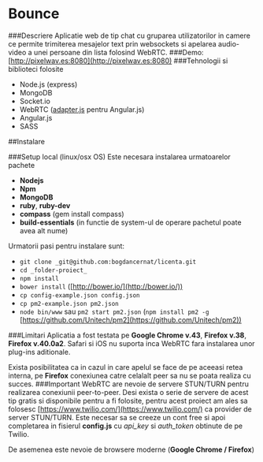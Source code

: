 # Bounce

###Descriere
Aplicatie web de tip chat cu gruparea utilizatorilor in camere ce permite trimiterea mesajelor text prin websockets si apelarea audio-video a unei persoane din lista folosind WebRTC.
###Demo: [http://pixelwav.es:8080](http://pixelwav.es:8080)
###Tehnologii si biblioteci folosite
* Node.js (express)
* MongoDB
* Socket.io
* WebRTC ([adapter.js](https://github.com/Temasys/AdapterJS) pentru Angular.js)
* Angular.js
* SASS

##Instalare

###Setup local (linux/osx OS)
Este necesara instalarea urmatoarelor pachete
- __Nodejs__
- __Npm__
- __MongoDB__
- __ruby__, __ruby-dev__
- __compass__ (gem install compass)
- __build-essentials__ (in functie de system-ul de operare pachetul poate avea alt nume)

Urmatorii pasi pentru instalare sunt:

- `git clone _git@github.com:bogdancernat/licenta.git`
- `cd _folder-proiect_`
- `npm install`
- `bower install` ([http://bower.io/](http://bower.io/))
- `cp config-example.json config.json`
- `cp pm2-example.json pm2.json`
- `node bin/www` sau `pm2 start pm2.json` (`npm install pm2 -g` [https://github.com/Unitech/pm2](https://github.com/Unitech/pm2))


###Limitari
Aplicatia a fost testata pe __Google Chrome v.43__, __Firefox v.38__, __Firefox v.40.0a2__.
Safari si iOS nu suporta inca WebRTC fara instalarea unor plug-ins aditionale.

Exista posibilitatea ca in cazul in care apelul se face de pe aceeasi retea interna, pe __Firefox__ conexiunea catre celalalt peer sa nu se poata realiza cu succes.
###Important
WebRTC are nevoie de servere STUN/TURN pentru realizarea conexiunii peer-to-peer. Desi exista o serie de servere de acest tip gratis si disponibile pentru a fi folosite, pentru acest proiect am ales sa folosesc [https://www.twilio.com/](https://www.twilio.com/) ca provider de server STUN/TURN. Este necesar sa se creeze un cont free si apoi completarea in fisierul __config.js__ cu _api_key_ si _auth_token_ obtinute de pe Twilio.

De asemenea este nevoie de browsere moderne (**Google Chrome / Firefox**)